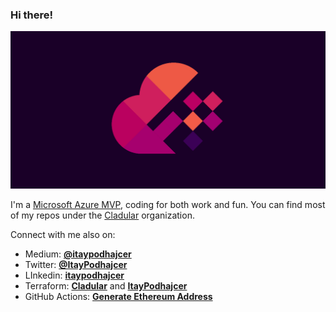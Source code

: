 ### Hi there!

![Itay Podhajcer's GitHub Social Cover](./github-social-preview-shape-only.png)

I'm a [Microsoft Azure MVP](https://mvp.microsoft.com/en-us/PublicProfile/5004141?fullName=Itay%20Podhajcer), coding for both work and fun. You can find most of my repos under the [Cladular](https://github.com/cladular) organization.

Connect with me also on:

- Medium: **[@itaypodhajcer](https://medium.com/@itaypodhajcer)**
- Twitter: **[@ItayPodhajcer](https://twitter.com/ItayPodhajcer)**
- LInkedin: **[itaypodhajcer](https://www.linkedin.com/in/itaypodhajcer/)**
- Terraform: **[Cladular](https://registry.terraform.io/namespaces/cladular)** and **[ItayPodhajcer](https://registry.terraform.io/namespaces/ItayPodhajcer)**
- GitHub Actions: **[Generate Ethereum Address](https://github.com/marketplace/actions/generate-ethereum-address)**


